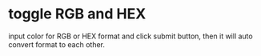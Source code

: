 # toggle RGB and HEX
input color for RGB or HEX format and click submit button, then it will auto convert format to each other.

